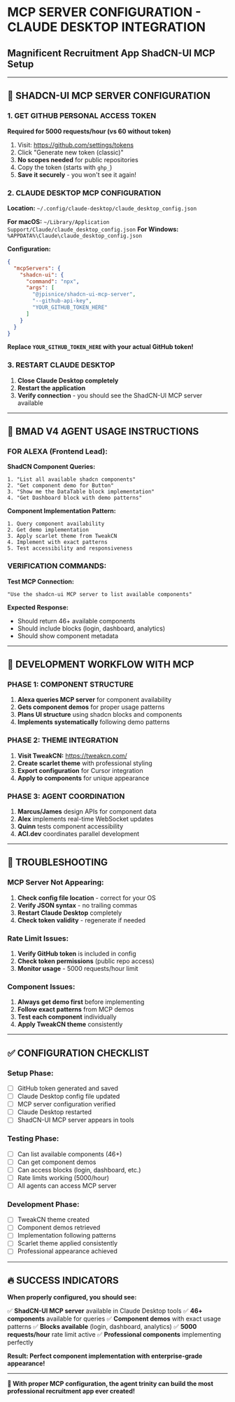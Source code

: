 # MCP SERVER CONFIGURATION - CLAUDE DESKTOP INTEGRATION
## Magnificent Recruitment App ShadCN-UI MCP Setup

---

## 📡 **SHADCN-UI MCP SERVER CONFIGURATION**

### **1. GET GITHUB PERSONAL ACCESS TOKEN**

**Required for 5000 requests/hour (vs 60 without token)**

1. Visit: https://github.com/settings/tokens
2. Click "Generate new token (classic)"
3. **No scopes needed** for public repositories
4. Copy the token (starts with `ghp_`)
5. **Save it securely** - you won't see it again!

### **2. CLAUDE DESKTOP MCP CONFIGURATION**

**Location:** `~/.config/claude-desktop/claude_desktop_config.json`

**For macOS:** `~/Library/Application Support/Claude/claude_desktop_config.json`
**For Windows:** `%APPDATA%\Claude\claude_desktop_config.json`

**Configuration:**
```json
{
  "mcpServers": {
    "shadcn-ui": {
      "command": "npx",
      "args": [
        "@jpisnice/shadcn-ui-mcp-server", 
        "--github-api-key", 
        "YOUR_GITHUB_TOKEN_HERE"
      ]
    }
  }
}
```

**Replace `YOUR_GITHUB_TOKEN_HERE` with your actual GitHub token!**

### **3. RESTART CLAUDE DESKTOP**

1. **Close Claude Desktop completely**
2. **Restart the application**
3. **Verify connection** - you should see the ShadCN-UI MCP server available

---

## 🚀 **BMAD V4 AGENT USAGE INSTRUCTIONS**

### **FOR ALEXA (Frontend Lead):**

**ShadCN Component Queries:**
```
1. "List all available shadcn components"
2. "Get component demo for Button"
3. "Show me the DataTable block implementation"
4. "Get Dashboard block with demo patterns"
```

**Component Implementation Pattern:**
```
1. Query component availability
2. Get demo implementation
3. Apply scarlet theme from TweakCN
4. Implement with exact patterns
5. Test accessibility and responsiveness
```

### **VERIFICATION COMMANDS:**

**Test MCP Connection:**
```
"Use the shadcn-ui MCP server to list available components"
```

**Expected Response:**
- Should return 46+ available components
- Should include blocks (login, dashboard, analytics)
- Should show component metadata

---

## 🎯 **DEVELOPMENT WORKFLOW WITH MCP**

### **PHASE 1: COMPONENT STRUCTURE**
1. **Alexa queries MCP server** for component availability
2. **Gets component demos** for proper usage patterns  
3. **Plans UI structure** using shadcn blocks and components
4. **Implements systematically** following demo patterns

### **PHASE 2: THEME INTEGRATION**
1. **Visit TweakCN:** https://tweakcn.com/
2. **Create scarlet theme** with professional styling
3. **Export configuration** for Cursor integration
4. **Apply to components** for unique appearance

### **PHASE 3: AGENT COORDINATION**
1. **Marcus/James** design APIs for component data
2. **Alex** implements real-time WebSocket updates
3. **Quinn** tests component accessibility
4. **ACI.dev** coordinates parallel development

---

## 🔧 **TROUBLESHOOTING**

### **MCP Server Not Appearing:**
1. **Check config file location** - correct for your OS
2. **Verify JSON syntax** - no trailing commas
3. **Restart Claude Desktop** completely
4. **Check token validity** - regenerate if needed

### **Rate Limit Issues:**
1. **Verify GitHub token** is included in config
2. **Check token permissions** (public repo access)
3. **Monitor usage** - 5000 requests/hour limit

### **Component Issues:**
1. **Always get demo first** before implementing
2. **Follow exact patterns** from MCP demos
3. **Test each component** individually
4. **Apply TweakCN theme** consistently

---

## ✅ **CONFIGURATION CHECKLIST**

### **Setup Phase:**
- [ ] GitHub token generated and saved
- [ ] Claude Desktop config file updated
- [ ] MCP server configuration verified
- [ ] Claude Desktop restarted
- [ ] ShadCN-UI MCP server appears in tools

### **Testing Phase:**
- [ ] Can list available components (46+)
- [ ] Can get component demos
- [ ] Can access blocks (login, dashboard, etc.)
- [ ] Rate limits working (5000/hour)
- [ ] All agents can access MCP server

### **Development Phase:**
- [ ] TweakCN theme created
- [ ] Component demos retrieved
- [ ] Implementation following patterns
- [ ] Scarlet theme applied consistently
- [ ] Professional appearance achieved

---

## 🔥 **SUCCESS INDICATORS**

**When properly configured, you should see:**

✅ **ShadCN-UI MCP server** available in Claude Desktop tools
✅ **46+ components** available for queries
✅ **Component demos** with exact usage patterns
✅ **Blocks available** (login, dashboard, analytics)
✅ **5000 requests/hour** rate limit active
✅ **Professional components** implementing perfectly

**Result: Perfect component implementation with enterprise-grade appearance!**

---

**🚀 With proper MCP configuration, the agent trinity can build the most professional recruitment app ever created!**